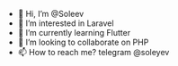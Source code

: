 - 👋 Hi, I’m @Soleev
- 👀 I’m interested in Laravel
- 🌱 I’m currently learning Flutter
- 💞️ I’m looking to collaborate on PHP
- 📫 How to reach me? telegram @soleyev

<!---
Soleev/Soleev is a ✨ special ✨ repository because its `README.md` (this file) appears on your GitHub profile.
You can click the Preview link to take a look at your changes.
--->
